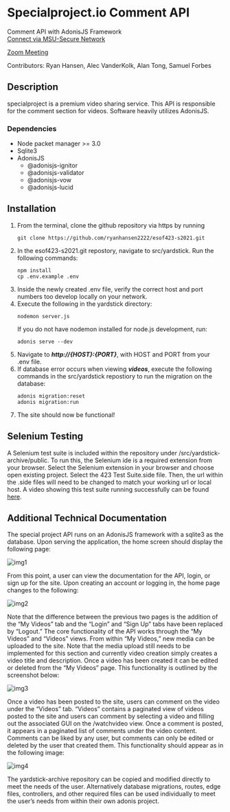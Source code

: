 # Specialproject.io Comment API
Comment API with AdonisJS Framework\
[Connect via MSU-Secure Network](http://esof423.cs.montana.edu:4006/home)

[Zoom Meeting](https://us05web.zoom.us/j/9131164556?pwd=SjRjTmZLWWlQd1RQM2V4ZmR6Q0c2Zz09)

Contributors: Ryan Hansen, Alec VanderKolk, Alan Tong, Samuel Forbes

## Description
specialproject is a premium video sharing service. This API is responsible for the comment section for videos. Software heavily utilizes AdonisJS. 

### Dependencies 
* Node packet manager >= 3.0
* Sqlite3
* AdonisJS 
    - @adonisjs-ignitor
    - @adonisjs-validator
    - @adonisjs-vow
    - @adonisjs-lucid

## Installation
1. From the terminal, clone the github repository via https by running
    ```
    git clone https://github.com/ryanhansen2222/esof423-s2021.git
    ```
2. In the esof423-s2021.git repostory, navigate to src/yardstick. Run the following commands:
    ```
    npm install
    cp .env.example .env
    ```
3. Inside the newly created .env file, verify the correct host and port numbers too develop locally on your network.
4. Execute the following in the yardstick directory:
    ```
    nodemon server.js 
    ```
    If you do not have nodemon installed for node.js development, run:
    ```
    adonis serve --dev
    ```
5. Navigate to ***http://{HOST}:{PORT}***, with HOST and PORT from your .env file.
6. If database error occurs when viewing ***videos***, execute the following commands in the src/yardstick repostiory to run the migration on the database:
    ```
    adonis migration:reset
    adonis migration:run
    ```
7. The site should now be functional!

## Selenium Testing

A Selenium test suite is included within the repository under /src/yardstick-archive/public. To run this, the Selenium ide is a required extension from your browser. Select the Selenium extension in your browser and choose open existing project. Select the 423 Test Suite.side file. Then, the url within the .side files will need to be changed to match your working url or local host. A video showing this test suite running successfully can be found [here](https://youtu.be/ZJiIl9BfRrE). 

## Additional Technical Documentation
The special project API runs on an AdonisJS framework with a sqlite3 as the database. Upon serving the application, the home screen should display the following page:

![img1](https://user-images.githubusercontent.com/56380447/113443175-acf10000-93ae-11eb-8220-7abcea770b77.png)

From this point, a user can view the documentation for the API, login, or sign up for the site. Upon creating an account or logging in, the home page changes to the following: 

![img2](https://user-images.githubusercontent.com/56380447/113443246-d01baf80-93ae-11eb-8f5a-db06176d47cf.png)

Note that the difference between the previous two pages is the addition of the “My Videos” tab and the “Login” and “Sign Up” tabs have been replaced by “Logout.” The core functionality of the API works through the “My Videos” and “Videos” views. From within “My Videos,” new media can be uploaded to the site. Note that the media upload still needs to be implemented for this section and currently video creation simply creates a video title and description. Once a video has been created it can be edited or deleted from the “My Videos” page. This functionality is outlined by the screenshot below:

![img3](https://user-images.githubusercontent.com/56380447/113443317-f6414f80-93ae-11eb-8476-ed40c599c4a8.png)

Once a video has been posted to the site, users can comment on the video under the “Videos” tab. “Videos” contains a paginated view of videos posted to the site and users can comment by selecting a video and filling out the associated GUI on the /watchvideo view. Once a comment is posted, it appears in a paginated list of comments under the video content. Comments can be liked by any user, but comments can only be edited or deleted by the user that created them. This functionality should appear as in the following image:

![img4](https://user-images.githubusercontent.com/56380447/113443341-035e3e80-93af-11eb-8633-7ed07bab4482.png)

The yardstick-archive repository can be copied and modified directly to meet the needs of the user. Alternatively database migrations, routes, edge files, controllers, and other required files can be used individually to meet the user’s needs from within their own adonis project.